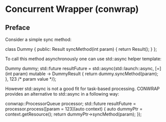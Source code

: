 Concurrent Wrapper (conwrap)
============================

Preface
-------

Consider a simple sync method:

class Dummy
{
  public:
    Result syncMethod(int param)
    {
      return Result();
    }
};


To call this method asynchronously one can use std::async helper template:

Dummy dummy;
std::future<DummyResult> resultFuture = std::async(std::launch::async, [=](int param) mutable -> DummyResult
{
  return dummy.syncMethod(param);
}, 123 /* param value */);


However std::async is not a good fit for task-based processing. CONWRAP provides an alternative to std::async in a following way:

conwrap::ProcessorQueue<Dummy> processor;
std::future<DummyResult> resultFuture = processor.process([param = 123](auto context)
{
  auto dummyPtr = context.getResource();
  return dummyPtr->syncMethod(param);
});


